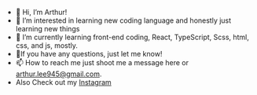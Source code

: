- 👋 Hi, I’m Arthur!
- 👀 I’m interested in learning new coding language and honestly just learning new things
- 🌱 I’m currently learning front-end coding, React, TypeScript, Scss, html, css, and js, mostly. 
- 💞️If you have any questions, just let me know!
- 📫 How to reach me just shoot me a message here or arthur.lee945@gmail.com.
- Also Check out my <a href = "https://www.instagram.com/arthur_lee94/" target ="_blank">Instagram</a>

